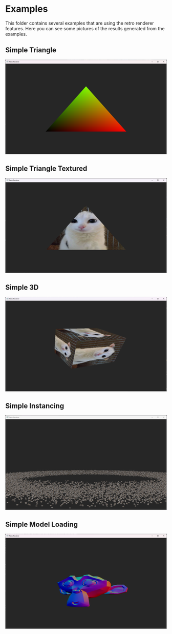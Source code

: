 Examples
========

This folder contains several examples that are using the retro renderer features. Here you can see some pictures of the results generated from the examples.

## Simple Triangle

![simple-triangle](../assets/example-projects/simple-triangle-example.png)

## Simple Triangle Textured

![simple-triangle-textured](../assets/example-projects/simple-triangle-textured-example.png)

## Simple 3D

![simple-3d](../assets/example-projects/simple-3d-example.png)

## Simple Instancing

![simple-instancing](../assets/example-projects/simple-instancing-example.png)


## Simple Model Loading

![simple-model-loading](../assets/example-projects/simple-model-loading-example.png)
